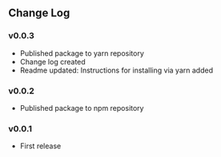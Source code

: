 ## Change Log

### v0.0.3

- Published package to yarn repository
- Change log created
- Readme updated: Instructions for installing via yarn added

### v0.0.2

- Published package to npm repository

### v0.0.1

- First release

